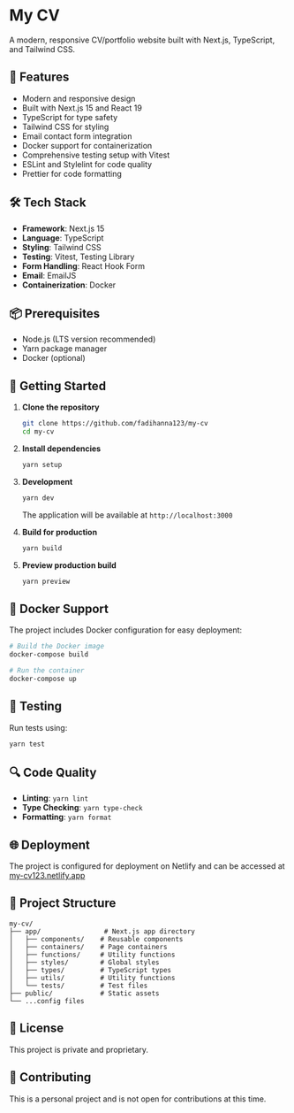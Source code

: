 # My CV

A modern, responsive CV/portfolio website built with Next.js, TypeScript, and Tailwind CSS.

## 🚀 Features

- Modern and responsive design
- Built with Next.js 15 and React 19
- TypeScript for type safety
- Tailwind CSS for styling
- Email contact form integration
- Docker support for containerization
- Comprehensive testing setup with Vitest
- ESLint and Stylelint for code quality
- Prettier for code formatting

## 🛠️ Tech Stack

- **Framework**: Next.js 15
- **Language**: TypeScript
- **Styling**: Tailwind CSS
- **Testing**: Vitest, Testing Library
- **Form Handling**: React Hook Form
- **Email**: EmailJS
- **Containerization**: Docker

## 📦 Prerequisites

- Node.js (LTS version recommended)
- Yarn package manager
- Docker (optional)

## 🚀 Getting Started

1. **Clone the repository**
   ```bash
   git clone https://github.com/fadihanna123/my-cv
   cd my-cv
   ```

2. **Install dependencies**
   ```bash
   yarn setup
   ```

3. **Development**
   ```bash
   yarn dev
   ```
   The application will be available at `http://localhost:3000`

4. **Build for production**
   ```bash
   yarn build
   ```

5. **Preview production build**
   ```bash
   yarn preview
   ```

## 🐳 Docker Support

The project includes Docker configuration for easy deployment:

```bash
# Build the Docker image
docker-compose build

# Run the container
docker-compose up
```

## 🧪 Testing

Run tests using:
```bash
yarn test
```

## 🔍 Code Quality

- **Linting**: `yarn lint`
- **Type Checking**: `yarn type-check`
- **Formatting**: `yarn format`

## 🌐 Deployment

The project is configured for deployment on Netlify and can be accessed at [my-cv123.netlify.app](https://my-cv123.netlify.app)

## 📁 Project Structure

```
my-cv/
├── app/                # Next.js app directory
│   ├── components/    # Reusable components
│   ├── containers/    # Page containers
│   ├── functions/     # Utility functions
│   ├── styles/        # Global styles
│   ├── types/         # TypeScript types
│   ├── utils/         # Utility functions
│   └── tests/         # Test files
├── public/            # Static assets
└── ...config files
```

## 📄 License

This project is private and proprietary.

## 🤝 Contributing

This is a personal project and is not open for contributions at this time.
